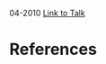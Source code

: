 

04-2010
[Link to Talk](https://www.churchofjesuschrist.org/study/general-conference/2010/04/young-women-session?lang=eng)



# References
